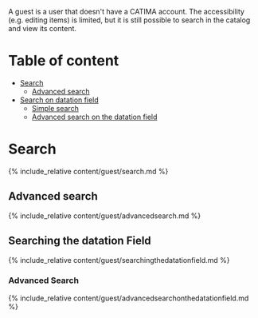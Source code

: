 A guest is a user that doesn't have a CATIMA account. The accessibility (e.g. editing items) is limited, but it is still possible to search in the catalog and view its content.

# Table of content

- [Search](#search)
	- [Advanced search](#advanced-search)
- [Search on datation field](#searchdate)
	- [Simple search](#simplesearchdate)
	- [Advanced search on the datation field](#advancedsearchdate)

<a id="search"></a>
# Search

{% include_relative content/guest/search.md %}

<a id="advanced-search"></a>
## Advanced search

{% include_relative content/guest/advancedsearch.md %}
 

<a id="searchdate"></a>
## Searching the datation Field

{% include_relative content/guest/searchingthedatationfield.md %}

<a id="advancedsearchdate"></a>
### Advanced Search

{% include_relative content/guest/advancedsearchonthedatationfield.md %}
